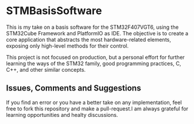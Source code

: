 # STMBasisSoftware

This is my take on a basis software for the STM32F407VGT6, using the STM32Cube Framework and PlatformIO as IDE.
The objective is to create a core application that abstracts the most hardware-related elements, exposing only high-level methods for their control.

This project is not focused on production, but a personal effort for further learning the ways of the STM32 family, good programming practices, C, C++, and other similar concepts.

## Issues, Comments and Suggestions
If you find an error or you have a better take on any implementation, feel free to fork this repository and make a pull-request.I am always grateful for learning opportunities and healty discussions.